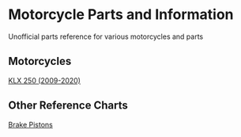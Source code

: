 # Motorcycle Parts and Information
 Unofficial parts reference for various motorcycles and parts

## Motorcycles

[KLX 250 (2009-2020)](bikes/klx250.md)

## Other Reference Charts

[Brake Pistons](refcharts/brakepistons.md)
